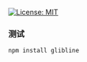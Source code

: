 <!-- [![license](https://img.shields.io/github/license/anncwb/vue-vben-admin.svg)](LICENSE) -->
[![License: MIT](https://img.shields.io/badge/License-MIT-green.svg)](https://github.com/GlibWild/glibline/blob/master/LICENSE)

### 测试
~~~
npm install glibline
~~~
